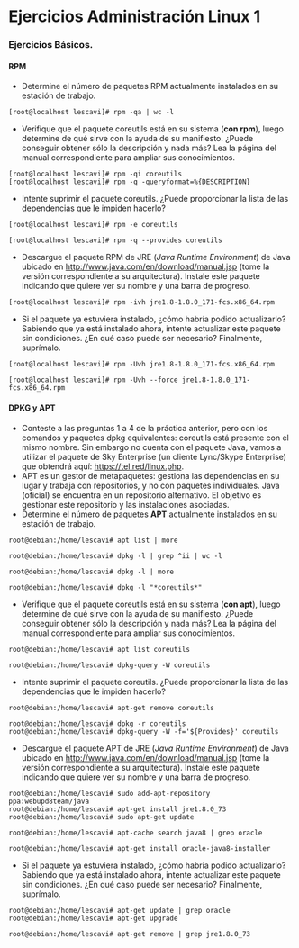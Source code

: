 # Ejercicios Administración Linux 1

### Ejercicios Básicos.

#### RPM

- Determine el número de paquetes RPM actualmente instalados en su estación de trabajo.

```
[root@localhost lescavi]# rpm -qa | wc -l
```



- Verifique que el paquete coreutils está en su sistema (**con rpm**),
   luego determine de qué sirve con la ayuda de su manifiesto. ¿Puede 
    conseguir obtener sólo la descripción y nada más? Lea la página del 
    manual correspondiente para ampliar sus conocimientos.

```
[root@localhost lescavi]# rpm -qi coreutils
[root@localhost lescavi]# rpm -q -queryformat=%{DESCRIPTION}
```



- Intente suprimir el paquete coreutils. ¿Puede proporcionar la lista de las dependencias que le impiden hacerlo?

```
[root@localhost lescavi]# rpm -e coreutils
```



```
[root@localhost lescavi]# rpm -q --provides coreutils
```



- Descargue el paquete RPM de JRE (*Java Runtime Environment*) de Java ubicado en <http://www.java.com/en/download/manual.jsp>
   (tome la versión correspondiente a su arquitectura). Instale este 
    paquete indicando que quiere ver su nombre y una barra de progreso.

```
[root@localhost lescavi]# rpm -ivh jre1.8-1.8.0_171-fcs.x86_64.rpm
```



- Si el paquete ya estuviera instalado, ¿cómo habría podido 
  actualizarlo? Sabiendo que ya está instalado ahora, intente actualizar 
  este paquete sin condiciones. ¿En  qué caso puede ser necesario? 
  Finalmente, suprímalo.

```
[root@localhost lescavi]# rpm -Uvh jre1.8-1.8.0_171-fcs.x86_64.rpm
```



```
[root@localhost lescavi]# rpm -Uvh --force jre1.8-1.8.0_171-fcs.x86_64.rpm
```



#### DPKG y APT

- Conteste a las preguntas 1 a 4 de la práctica anterior, pero con los
   comandos y paquetes dpkg equivalentes: coreutils está presente con el 
    mismo nombre. Sin embargo no cuenta con el paquete Java, vamos a 
    utilizar el paquete de Sky Enterprise (un cliente Lync/Skype Enterprise)
   que obtendrá aquí: <https://tel.red/linux.php>.
- APT es un gestor de metapaquetes: gestiona las dependencias en su 
  lugar y trabaja con repositorios, y no con paquetes individuales. Java 
  (oficial) se encuentra en un repositorio alternativo. El objetivo es 
  gestionar este repositorio y las instalaciones asociadas.
- Determine el número de paquetes **APT** actualmente instalados en su estación de trabajo.

```
root@debian:/home/lescavi# apt list | more

root@debian:/home/lescavi# dpkg -l | grep ^ii | wc -l
```



```
root@debian:/home/lescavi# dpkg -l | more

root@debian:/home/lescavi# dpkg -l "*coreutils*"
```



- Verifique que el paquete coreutils está en su sistema (**con apt**),
   luego determine de qué sirve con la ayuda de su manifiesto. ¿Puede 
    conseguir obtener sólo la descripción y nada más? Lea la página del 
    manual correspondiente para ampliar sus conocimientos.

```
root@debian:/home/lescavi# apt list coreutils

root@debian:/home/lescavi# dpkg-query -W coreutils
```



- Intente suprimir el paquete coreutils. ¿Puede proporcionar la lista de las dependencias que le impiden hacerlo?

```
root@debian:/home/lescavi# apt-get remove coreutils

root@debian:/home/lescavi# dpkg -r coreutils
root@debian:/home/lescavi# dpkg-query -W -f='${Provides}' coreutils
```



- Descargue el paquete APT de JRE (*Java Runtime Environment*) de Java ubicado en <http://www.java.com/en/download/manual.jsp>
   (tome la versión correspondiente a su arquitectura). Instale este 
    paquete indicando que quiere ver su nombre y una barra de progreso.

```
root@debian:/home/lescavi# sudo add-apt-repository ppa:webupd8team/java
root@debian:/home/lescavi# apt-get install jre1.8.0_73
root@debian:/home/lescavi# sudo apt-get update

root@debian:/home/lescavi# apt-cache search java8 | grep oracle

root@debian:/home/lescavi# apt-get install oracle-java8-installer

```



- Si el paquete ya estuviera instalado, ¿cómo habría podido 
  actualizarlo? Sabiendo que ya está instalado ahora, intente actualizar 
  este paquete sin condiciones. ¿En  qué caso puede ser necesario? 
  Finalmente, suprímalo.

```
root@debian:/home/lescavi# apt-get update | grep oracle
root@debian:/home/lescavi# apt-get upgrade
```



```
root@debian:/home/lescavi# apt-get remove | grep jre1.8.0_73
```

